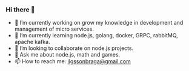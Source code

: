 ### Hi there 👋


- 🔭 I’m currently working on grow my knowledge in development and management of micro services.
- 🌱 I’m currently learning node.js, golang, docker, GRPC, rabbitMQ, apache kafka.
- 👯 I’m looking to collaborate on node.js projects.
- 💬 Ask me about node.js, math and games.
- 📫 How to reach me: ilgssonbraga@gmail.com
<!--- :book: My personal blog: [ilgssonbraga.com.br](http://ilgssonbraga.com.br)-->
